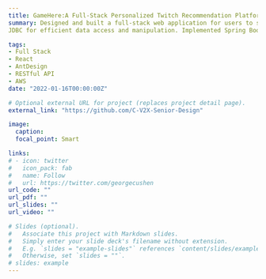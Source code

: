 ```yaml
---
title: GameHere:A Full-Stack Personalized Twitch Recommendation Platform
summary: Designed and built a full-stack web application for users to search streams/videos/clips from twitch and offer content-based recommendations. Built a webpage with rich and user friendly experience using React and Ant Design. Implemented RESTful APIs using Java servlets, retrieved real Twitch resources using Twitch APIs with Spring declarative HTTP client. Hosted a MySQL database on AWS RDS, implementing CRUD operations with Spring Data
JDBC for efficient data access and manipulation. Implemented Spring Boot Caching with Caffeine to improve application performance. Unit tests achieved 85% overall code coverage and 100% coverage rate for major API functions

tags:
- Full Stack
- React
- AntDesign
- RESTful API
- AWS
date: "2022-01-16T00:00:00Z"

# Optional external URL for project (replaces project detail page).
external_link: "https://github.com/C-V2X-Senior-Design"

image:
  caption:
  focal_point: Smart

links:
# - icon: twitter
#   icon_pack: fab
#   name: Follow
#   url: https://twitter.com/georgecushen
url_code: ""
url_pdf: ""
url_slides: ""
url_video: ""

# Slides (optional).
#   Associate this project with Markdown slides.
#   Simply enter your slide deck's filename without extension.
#   E.g. `slides = "example-slides"` references `content/slides/example-slides.md`.
#   Otherwise, set `slides = ""`.
# slides: example
---
```


